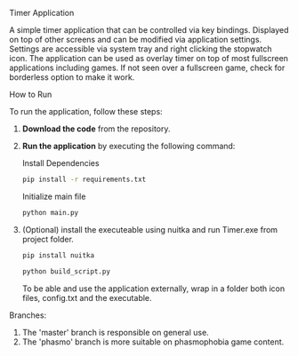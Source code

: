 Timer Application

A simple timer application that can be controlled via key bindings.
Displayed on top of other screens and can be modified via application settings.
Settings are accessible via system tray and right clicking the stopwatch icon. 
The application can be used as overlay timer on top of most fullscreen applications including games.
If not seen over a fullscreen game, check for borderless option to make it work.

How to Run

To run the application, follow these steps:

1. **Download the code** from the repository.
2. **Run the application** by executing the following command:
   
   Install Dependencies
   ```bash
   pip install -r requirements.txt
   ```
   Initialize main file
   ```bash
   python main.py
   ```
3. (Optional) install the executeable using nuitka and run Timer.exe from project folder.
   ```bash
   pip install nuitka
   ```
   ```bash
   python build_script.py
   ```
   To be able and use the application externally, wrap in a folder both icon files, config.txt and the executable.


Branches: 
   1. The 'master' branch is responsible on general use.
   2. The 'phasmo' branch is more suitable on phasmophobia game content.